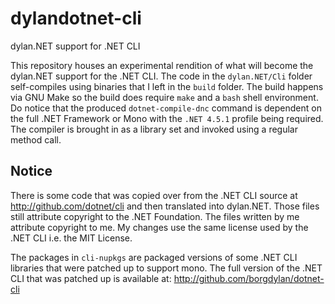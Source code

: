 # dylandotnet-cli
dylan.NET support for .NET CLI

This repository houses an experimental rendition of what will become the dylan.NET support for the .NET CLI. The code in the ```dylan.NET/Cli``` folder self-compiles using binaries that I left in the ```build``` folder. The build happens via GNU Make so the build does require ```make``` and a ```bash``` shell environment. Do notice that the produced ```dotnet-compile-dnc``` command is dependent on the full .NET Framework or Mono with the ```.NET 4.5.1``` profile being required. The compiler is brought in as a library set and invoked using a regular method call.

Notice
------

There is some code that was copied over from the .NET CLI source at http://github.com/dotnet/cli and then translated into dylan.NET. Those files still attribute copyright to the .NET Foundation. The files written by me attribute copyright to me. My changes use the same license used by the .NET CLI i.e. the MIT License.

The packages in ```cli-nupkgs``` are packaged versions of some .NET CLI libraries that were patched up to support mono. The full version of the .NET CLI that was patched up is available at: http://github.com/borgdylan/dotnet-cli